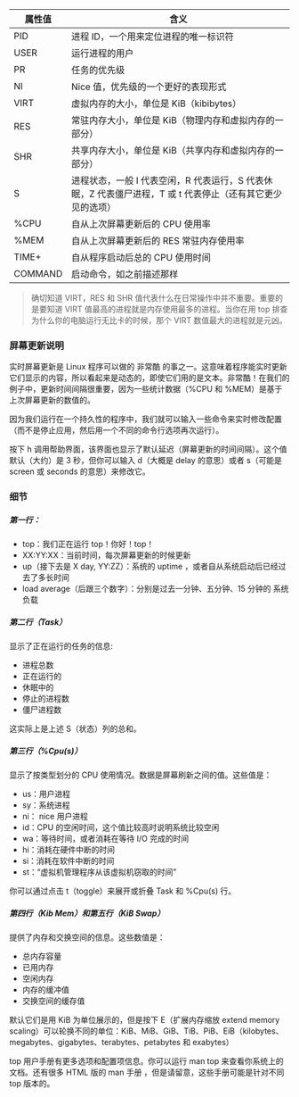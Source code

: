 
属性值| 含义
---|---
PID|进程 ID，一个用来定位进程的唯一标识符
USER|运行进程的用户
PR|任务的优先级
NI|Nice 值，优先级的一个更好的表现形式
VIRT|虚拟内存的大小，单位是 KiB（kibibytes）
RES|常驻内存大小，单位是 KiB（物理内存和虚拟内存的一部分）
SHR|共享内存大小，单位是 KiB（共享内存和虚拟内存的一部分）
S|进程状态，一般 I 代表空闲，R 代表运行，S 代表休眠，Z 代表僵尸进程，T 或 t 代表停止（还有其它更少见的选项）
%CPU|自从上次屏幕更新后的 CPU 使用率
%MEM|自从上次屏幕更新后的 RES 常驻内存使用率
TIME+|自从程序启动后总的 CPU 使用时间
COMMAND|启动命令，如之前描述那样

>确切知道 VIRT，RES 和 SHR 值代表什么在日常操作中并不重要。重要的是要知道 VIRT 值最高的进程就是内存使用最多的进程。当你在用 top 排查为什么你的电脑运行无比卡的时候，那个 VIRT 数值最大的进程就是元凶。


### 屏幕更新说明
实时屏幕更新是 Linux 程序可以做的 非常酷 的事之一。这意味着程序能实时更新它们显示的内容，所以看起来是动态的，即使它们用的是文本。非常酷！在我们的例子中，更新时间间隔很重要，因为一些统计数据（%CPU 和 %MEM）是基于上次屏幕更新的数值的。

因为我们运行在一个持久性的程序中，我们就可以输入一些命令来实时修改配置（而不是停止应用，然后用一个不同的命令行选项再次运行）。

按下 h 调用帮助界面，该界面也显示了默认延迟（屏幕更新的时间间隔）。这个值默认（大约）是 3 秒，但你可以输入 d（大概是 delay 的意思）或者 s（可能是 screen 或 seconds 的意思）来修改它。

### 细节
##### 第一行：

- top：我们正在运行 top！你好！top！
- XX:YY:XX：当前时间，每次屏幕更新的时候更新
- up（接下去是 X day, YY:ZZ）：系统的 uptime ，或者自从系统启动后已经过去了多长时间
- load average（后跟三个数字）：分别是过去一分钟、五分钟、15 分钟的 系统负载

##### 第二行（Task）
显示了正在运行的任务的信息:
- 进程总数
- 正在运行的
- 休眠中的
- 停止的进程数
- 僵尸进程数

这实际上是上述 S（状态）列的总和。

##### 第三行（%Cpu(s)）
显示了按类型划分的 CPU 使用情况。数据是屏幕刷新之间的值。这些值是：

- us：用户进程
- sy：系统进程
- ni： nice 用户进程
- id：CPU 的空闲时间，这个值比较高时说明系统比较空闲
- wa：等待时间，或者消耗在等待 I/O 完成的时间
- hi：消耗在硬件中断的时间
- si：消耗在软件中断的时间
- st：“虚拟机管理程序从该虚拟机窃取的时间”

你可以通过点击 t（toggle）来展开或折叠 Task 和 %Cpu(s) 行。

##### 第四行（Kib Mem）和第五行（KiB Swap）
提供了内存和交换空间的信息。这些数值是：

- 总内存容量
- 已用内存
- 空闲内存
- 内存的缓冲值
- 交换空间的缓存值

默认它们是用 KiB 为单位展示的，但是按下 E（扩展内存缩放 extend memory scaling）可以轮换不同的单位：KiB、MiB、GiB、TiB、PiB、EiB（kilobytes、megabytes、gigabytes、terabytes、petabytes 和 exabytes）

top 用户手册有更多选项和配置项信息。你可以运行 man top 来查看你系统上的文档。还有很多 HTML 版的 man 手册 ，但是请留意，这些手册可能是针对不同 top 版本的。